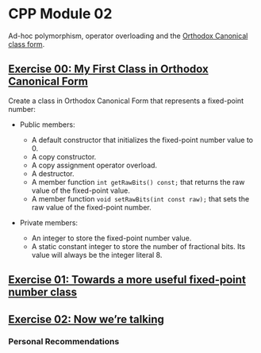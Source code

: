 # CPP Module 02
Ad-hoc polymorphism, operator overloading and the [Orthodox Canonical class form](https://riceset.com/C++/The-Orthodox-Canonical-Class-Form).

## [Exercise 00: My First Class in Orthodox Canonical Form](https://github.com/3ka1tz/cpp02/tree/main/project/ex00)
Create a class in Orthodox Canonical Form that represents a fixed-point number:
- Public members:
  - A default constructor that initializes the fixed-point number value to 0.
  - A copy constructor.
  - A copy assignment operator overload.
  - A destructor.
  - A member function `int getRawBits() const;` that returns the raw value of the fixed-point value.
  - A member function `void setRawBits(int const raw);` that sets the raw value of the fixed-point number.

- Private members:
  - An integer to store the fixed-point number value.
  - A static constant integer to store the number of fractional bits. Its value will always be the integer literal 8.

## [Exercise 01: Towards a more useful fixed-point number class](https://github.com/3ka1tz/cpp02/tree/main/project/ex01)


## [Exercise 02: Now we’re talking](https://github.com/3ka1tz/cpp02/tree/main/project/ex02)


### Personal Recommendations
